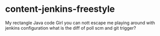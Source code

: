 # content-jenkins-freestyle
My rectangle Java code
Girl you can nott escape me
playing around with jenkins configuration
what is the diff of poll scm and git trigger?
